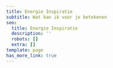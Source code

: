 ```yaml
---
title: Energie Inspiratie
subtitle: Wat kan ik voor je betekenen
seo:
  title: Energie Inspiratie
  description: ''
  robots: []
  extra: []
template: page
has_more_link: true
---
```

